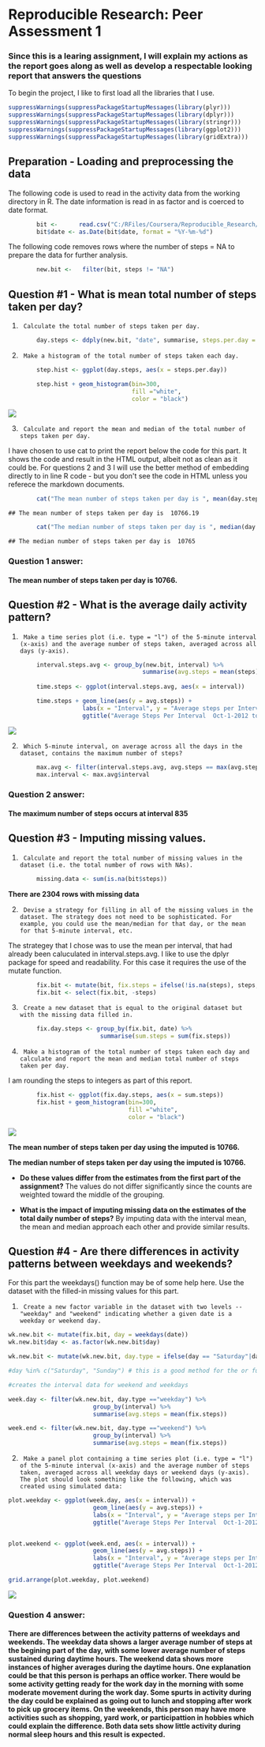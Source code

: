 # Reproducible Research: Peer Assessment 1

### Since this is a learing assignment, I will explain my actions as the report goes along as well as develop a respectable looking report that answers the questions

To begin the project, I like to first load all the libraries that I use.


```r
suppressWarnings(suppressPackageStartupMessages(library(plyr)))
suppressWarnings(suppressPackageStartupMessages(library(dplyr)))
suppressWarnings(suppressPackageStartupMessages(library(stringr)))
suppressWarnings(suppressPackageStartupMessages(library(ggplot2)))
suppressWarnings(suppressPackageStartupMessages(library(gridExtra)))
```

## Preparation - Loading and preprocessing the data  

The following code is used to read in the activity data from the working directory in R.  The date information is read in as factor and is coerced to date format.  


```r
        bit <-      read.csv("C:/RFiles/Coursera/Reproducible_Research/activity.csv")
        bit$date <- as.Date(bit$date, format = "%Y-%m-%d")
```


The following code removes rows where the number of steps = NA to prepare the data for further analysis.  


```r
        new.bit <-   filter(bit, steps != "NA")
```

## Question #1 - What is mean total number of steps taken per day?  

1.      Calculate the total number of steps taken per day.  


```r
        day.steps <- ddply(new.bit, "date", summarise, steps.per.day = sum(steps))
```

2.      Make a histogram of the total number of steps taken each day.  
 

```r
        step.hist <- ggplot(day.steps, aes(x = steps.per.day))

        step.hist + geom_histogram(bin=300, 
                                   fill ="white", 
                                   color = "black")
```

![](./PA1_template_files/figure-html/unnamed-chunk-5-1.png) 

3.      Calculate and report the mean and median of the total number of steps taken per day.  

I have chosen to use cat to print the report below the code for this part.  It shows the code and result in the HTML output, albeit not as clean as it could be.  For questions 2 and 3 I will use the better method of embedding directly to in line R code - but you don't see the code in HTML unless you referece the markdown documents.


```r
        cat("The mean number of steps taken per day is ", mean(day.steps$steps.per.day), "\n")
```

```
## The mean number of steps taken per day is  10766.19
```

```r
        cat("The median number of steps taken per day is ", median(day.steps$steps.per.day), "\n")
```

```
## The median number of steps taken per day is  10765
```
  
###  **Question 1 answer:**  
#### The mean number of steps taken per day is 10766.
  

## Question #2 - What is the average daily activity pattern?  

1.      Make a time series plot (i.e. type = "l") of the 5-minute interval (x-axis) and the average number of steps taken, averaged across all days (y-axis).  


```r
        interval.steps.avg <- group_by(new.bit, interval) %>%
                                      summarise(avg.steps = mean(steps))
        
        time.steps <- ggplot(interval.steps.avg, aes(x = interval))

        time.steps + geom_line(aes(y = avg.steps)) +
                     labs(x = "Interval", y = "Average steps per Interval") + 
                     ggtitle("Average Steps Per Interval  Oct-1-2012 to Nov-30-2012")
```

![](./PA1_template_files/figure-html/unnamed-chunk-7-1.png) 

2.      Which 5-minute interval, on average across all the days in the dataset, contains the maximum number of steps?   




```r
        max.avg <- filter(interval.steps.avg, avg.steps == max(avg.steps))
        max.interval <- max.avg$interval
```

###  **Question 2 answer:**  
#### The maximum number of steps occurs at interval 835

## Question #3 - Imputing missing values.  

1.      Calculate and report the total number of missing values in the dataset (i.e. the total number of rows with NAs).  


```r
        missing.data <- sum(is.na(bit$steps))
```

**There are 2304 rows with missing data**

2.      Devise a strategy for filling in all of the missing values in the dataset. The strategy does not need to be sophisticated. For example, you could use the mean/median for that day, or the mean for that 5-minute interval, etc.   

The strategey that I chose was to use the mean per interval, that had already been caluculated in interval.steps.avg.  I like to use the dplyr package for speed and readability.  For this case it requires the use of the mutate function.


```r
        fix.bit <- mutate(bit, fix.steps = ifelse(!is.na(steps), steps, interval.steps.avg$avg.steps))
        fix.bit <- select(fix.bit, -steps) 
```

3.      Create a new dataset that is equal to the original dataset but with the missing data filled in.  


```r
        fix.day.steps <- group_by(fix.bit, date) %>%
                          summarise(sum.steps = sum(fix.steps))
```

4.      Make a histogram of the total number of steps taken each day and calculate and report the mean and median total number of steps taken per day. 

I am rounding the steps to integers as part of this report.


```r
        fix.hist <- ggplot(fix.day.steps, aes(x = sum.steps))
        fix.hist + geom_histogram(bin=300, 
                                  fill ="white", 
                                  color = "black")
```

![](./PA1_template_files/figure-html/unnamed-chunk-12-1.png) 

**The mean number of steps taken per day using the imputed is 10766.**  

**The median number of steps taken per day using the imputed is 10766.**

+ **Do these values differ from the estimates from the first part of the assignment?**  The values do not differ significantly since the counts are weighted toward the middle of the grouping.

+ **What is the impact of imputing missing data on the estimates of the total daily number of steps?**  By imputing data with the interval mean, the mean and median approach each other and provide similar results.    


## Question #4 - Are there differences in activity patterns between weekdays and weekends?  

For this part the weekdays() function may be of some help here. Use the dataset with the filled-in missing values for this part.  

1.      Create a new factor variable in the dataset with two levels -- "weekday" and "weekend" indicating whether a given date is a weekday or weekend day.  



```r
wk.new.bit <- mutate(fix.bit, day = weekdays(date))
wk.new.bit$day <- as.factor(wk.new.bit$day)

wk.new.bit <- mutate(wk.new.bit, day.type = ifelse(day == "Saturday"|day == "Sunday", "weekend", "weekday"))

#day %in% c("Saturday", "Sunday") # this is a good method for the or function above too

#creates the interval data for weekend and weekdays

week.day <- filter(wk.new.bit, day.type =="weekday") %>%
                        group_by(interval) %>%        
                        summarise(avg.steps = mean(fix.steps))

week.end <- filter(wk.new.bit, day.type =="weekend") %>%
                        group_by(interval) %>%        
                        summarise(avg.steps = mean(fix.steps))
```

2.      Make a panel plot containing a time series plot (i.e. type = "l") of the 5-minute interval (x-axis) and the average number of steps taken, averaged across all weekday days or weekend days (y-axis). The plot should look something like the following, which was created using simulated data:


```r
plot.weekday <- ggplot(week.day, aes(x = interval)) +
                        geom_line(aes(y = avg.steps)) +
                        labs(x = "Interval", y = "Average steps per Interval") + 
                        ggtitle("Average Steps Per Interval  Oct-1-2012 to Nov-30-2012 - On Weekdays")


plot.weekend <- ggplot(week.end, aes(x = interval)) +
                        geom_line(aes(y = avg.steps)) +
                        labs(x = "Interval", y = "Average steps per Interval") + 
                        ggtitle("Average Steps Per Interval  Oct-1-2012 to Nov-30-2012 - On Weekends")

grid.arrange(plot.weekday, plot.weekend)
```

![](./PA1_template_files/figure-html/unnamed-chunk-14-1.png) 

###  **Question 4 answer:**  
#### There are differences between the activity patterns of weekdays and weekends.  The weekday data shows a larger average number of steps at the begining part of the day, with some lower average number of steps sustained during daytime hours.  The weekend data shows more instances of higher averages during the daytime hours.  One explanation could be that this person is perhaps an office worker.  There would be some activity getting ready for the work day in the morning with some moderate movement during the work day.  Some spurts in activity during the day could be explained as going out to lunch and stopping after work to pick up grocery items.  On the weekends, this person may have more activities such as shopping, yard work, or participattion in hobbies which could explain the difference.  Both data sets show little activity during normal sleep hours and this result is expected.  

